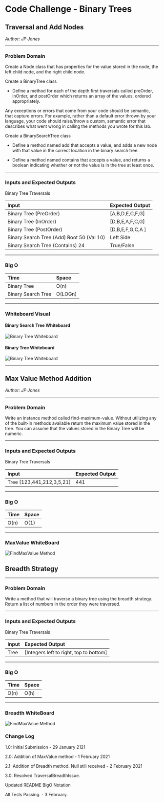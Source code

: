 ﻿# Code Challenge - Binary Trees
## Traversal and Add Nodes
*Author: JP Jones*

---

### Problem Domain

Create a Node class that has properties for the value stored in the node, the left child node, and the right child node.

Create a BinaryTree class

+ Define a method for each of the depth first traversals called preOrder, inOrder, and postOrder which returns an array of the values, ordered appropriately.

Any exceptions or errors that come from your code should be semantic, that capture errors. For example, rather than a default error thrown by your language, your code should raise/throw a custom, semantic error that describes what went wrong in calling the methods you wrote for this lab.

Create a BinarySearchTree class

+ Define a method named add that accepts a value, and adds a new node with that value in the correct location in the binary search tree.

+ Define a method named contains that accepts a value, and returns a boolean indicating whether or not the value is in the tree at least once.

---

### Inputs and Expected Outputs
 Binary Tree Traversals

| Input | Expected Output |
| :----------------------- | :----------- |
| Binary Tree (PreOrder) | [A,B,D,E,C,F,G] |
| Binary Tree (InOrder) | [D,B,E,A,F,C,G] |
| Binary Tree (PostOrder) | [D,B,E,F,G,C,A ] |
| Binary Search Tree (Add) Root 50 (Val 10)| Left Side |
| Binary Search Tree (Contains) 24| True/False |


---

### Big O


| Time | Space |
| :----------- | :----------- |
Binary Tree| O(n) | O(1) |
Binary Search Tree | O(LOGn)| O(1)

---


### Whiteboard Visual

#### Binary Search Tree Whiteboard

![Binary Tree Whiteboard](./assets/BinarySearchTree.png)

#### Binary Tree Whiteboard

![Binary Tree Whiteboard](./assets/BinaryTree.png)

---
## Max Value Method Addition
*Author: JP Jones*

---

### Problem Domain

Write an instance method called find-maximum-value. Without utilizing any of the built-in methods available return the maximum value stored in the tree. 
You can assume that the values stored in the Binary Tree will be numeric.

---

### Inputs and Expected Outputs
 Binary Tree Traversals

| Input | Expected Output |
| :----------------------- | :----------- |
| Tree [123,441,212,3,5,21] | 441|

---

### Big O


| Time | Space |
| :----------- | :----------- |
O(n) | O(1)

---
### MaxValue WhiteBoard

![FindMaxValue Method](./assets/MaxValue.png)

## Breadth Strategy

---

### Problem Domain

Write a method that will traverse a binary tree using the breadth strategy.
Return a list of numbers in the order they were traversed.

---

### Inputs and Expected Outputs
 Binary Tree Traversals

| Input | Expected Output |
| :----------------------- | :----------- |
| Tree | [Integers left to right, top to bottom]|

---

### Big O


| Time | Space |
| :----------- | :----------- |
O(n) | O(h)

---
### Breadth WhiteBoard

![FindMaxValue Method](./assets/BreadthWB.png)


### Change Log
1.0: Initial Submission - 29 January 2121

2.0: Addition of MaxValue method - 1 February 2021

2.1: Addition of Breadth method.  Null still received - 2 February 2021

3.0: Resolved TraversalBreadthIssue.

Updated README BigO Notation

All Tests Passing. - 3 February.

